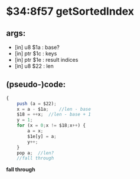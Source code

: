 ﻿
# $34:8f57 getSortedIndex

<summary></summary>

## args:
+ [in] u8 $1a : base?
+ [in] ptr $1c : keys
+ [in] ptr $1e : result indices
+ [in] u8 $22 : len
## (pseudo-)code:
```js
{
	push (a = $22);
	x = a - $1a;	//len - base
	$18 = ++x;	//len - base + 1
	y = 1;
	for (x = 0;x != $18;x++) {
		a = x;
		$1e[y] = a;
		y++;
	}
	pop a;	//len?
	//fall through
```


**fall through**

